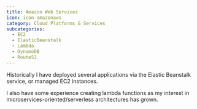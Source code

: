 ```yaml
---
title: Amazon Web Services
icon: icon-amazonaws
category: Cloud Platforms & Services
subcategories:
  - EC2
  - ElasticBeanstalk
  - Lambda
  - DynamoDB
  - Route53
---
```

Historically I have deployed several applications via the Elastic Beanstalk service, or managed EC2 instances.

I also have some experience creating lambda functions as my interest in microservices-oriented/serverless architectures has grown.
